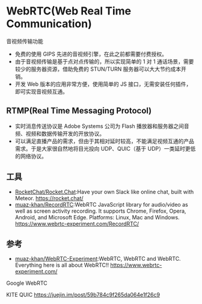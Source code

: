 # WebRTC(Web Real Time Communication)

音视频传输功能

* 免费的使用 GIPS 先进的音视频引擎，在此之前都需要付费授权。
* 由于音视频传输是基于点对点传输的，所以实现简单的 1 对 1 通话场景，需要较少的服务器资源，借助免费的 STUN/TURN 服务器可以大大节约成本开销。
* 开发 Web 版本的应用非常方便，使用简单的 JS 接口，无需安装任何插件，即可实现音视频互通。

## RTMP(Real Time Messaging Protocol) 

* 实时消息传送协议是 Adobe Systems 公司为 Flash 播放器和服务器之间音频、视频和数据传输开发的开放协议。
* 可以满足直播产品的需求，但由于其相对延时较高，不能满足视频互通的产品需求。于是大家很自然地将目光投向 UDP、QUIC（基于 UDP）一类延时更低的网络协议。

## 工具

* [RocketChat/Rocket.Chat](https://github.com/RocketChat/Rocket.Chat):Have your own Slack like online chat, built with Meteor. https://rocket.chat/
* [muaz-khan/RecordRTC](https://github.com/muaz-khan/RecordRTC):WebRTC JavaScript library for audio/video as well as screen activity recording. It supports Chrome, Firefox, Opera, Android, and Microsoft Edge. Platforms: Linux, Mac and Windows. https://www.webrtc-experiment.com/RecordRTC/

## 参考

* [muaz-khan/WebRTC-Experiment](https://github.com/muaz-khan/WebRTC-Experiment):WebRTC, WebRTC and WebRTC. Everything here is all about WebRTC!! https://www.webrtc-experiment.com/

Google WebRTC

 KITE
 QUIC
<https://juejin.im/post/59b784c9f265da064e1f26c9>

